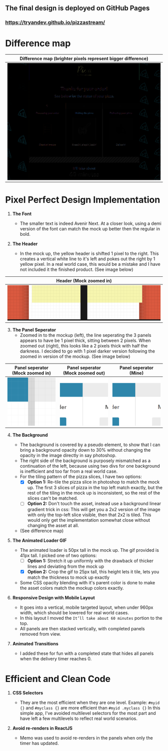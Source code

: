 ## The final design is deployed on GitHub Pages
### **https://tryandev.github.io/pizzastream/**

# Difference map
| Difference map (brighter pixels represent bigger difference)  |
| ------------- | 
| ![](screenshots/diff.png) |

# Pixel Perfect Design Implementation

1) **The Font**
     - The smaller text is indeed Avenir Next. 
At a closer look, using a demi version of the font can match the mock up better then the regular in bold.


2) **The Header**
    - In the mock up, the yellow header is shifted 1 pixel to the right.
This creates a vertical white line to it's left and pokes out the right by 1 yellow pixel.
In a real world case, this would be a mistake and I have not included it the finished product. (See image below)

| Header (Mock zoomed in)  |
| ------------- | 
| ![](screenshots/header.png) |

3) **The Panel Seperator**
    - Zoomed in to the mockup (left), the line seperating the 3 panels appears to have be 1 pixel thick,
sitting between 2 pixels. When zoomed out (right), this looks like a 2 pixels thick with half the darkness.
I decided to go with 1 pixel darker version following the zoomed in version of the mockup. (See image below)

| Panel seperator (Mock zoomed in)  | Panel seperator (Mock zoomed out) | Panel seperator (Mine) |
| ------------- | ------------- | ------------- |
| ![](screenshots/seperator.png) | ![](screenshots/seperator2.png) | ![](screenshots/seperator3.png) |

4) **The Background**
    - The background is covered by a pseudo element, to show that I can bring a background opacity down to 30%
without changing the opacity in the image directly in say photoshop.
    - The right side of the background is purposely mismatched as a continuation of the left,
because using two divs for one background is inefficient and too far from a real world case.
    - For the tiling pattern of the pizza slices, I have two options:
        - [x] **Option 1:** Re-tile the pizza slice in photoshop to match the mock up. The first 3 slices of pizza in the top left match exactly, 
but the rest of the tiling in the mock up is inconsistent, so the rest of the slices can't be matched.
        - [ ] **Option 2:** Don't touch the asset, instead use a background linear gradient trick in css:
This will get you a 2x2 version of the image with only the top-left slice visible, then that 2x2 is tiled. This would only get the implementation somewhat close without changing the asset at all. 
   - (See difference map)


5) **The Animated Loader GIF**
    - The animated loader is 50px tall in the mock up. The gif provided is 41px tall. I picked one of two options:
      - [ ] **Option 1:** Stretch it up uniformly with the drawback of thicker lines and deviating from the mock up
      - [x] **Option 2:** Crop the gif to 25px tall, this height lets it tile, lets you match the thickness to mock up exactly
    - Some CSS opacity blending with it's parent color is done to make the asset colors match the mockup colors exactly.


6) **Responsive Design with Mobile Layout**
    - It goes into a vertical, mobile targeted layout, when under 960px width, which should be lowered for real world cases.
    - In this layout I moved the `It’ll take about 60 minutes` portion to the top.
    - All panels are then stacked vertically, with completed panels removed from view.


7) **Animated Transitions**
    - I added these for fun with a completed state that hides all panels when the delivery timer reaches 0.


# Efficient and Clean Code

1) **CSS Selectors**
    - They are the most efficient when they are one level.
Example: `#myid {}` and `#myclass {}` are more efficient than `#myid .myclass {}`
In this simple app, I've avoided multilevel selectors for the most part and have left a few multilevels to reflect real world scenarios.

2) **Avoid re-renders in ReactJS**
    - Memo was used to avoid re-renders in the panels when only the timer has updated.


